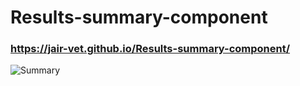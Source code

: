 # Results-summary-component

### https://jair-vet.github.io/Results-summary-component/

![Summary](https://github.com/Jair-vet/Results-summary-component/assets/63264620/39849c89-9f60-4b9e-9e98-b3e0a6ccb733)
